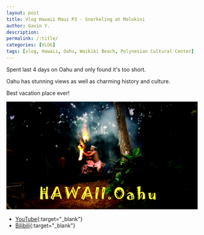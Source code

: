 ```yaml
---
layout: post
title: Vlog Hawaii Maui P3 - Snorkeling at Molokini
author: Gavin Y.
description:
permalink: /:title/
categories: [VLOG]
tags: [vlog, Hawaii, Oahu, Waikiki Beach, Polynesian Cultural Center]
---
```


Spent last 4 days on Oahu and only found it's too short.

Oahu has stunning views as well as charming history and culture.

Best vacation place ever!

![Create Query](/images/20210424-vlog-hawaii-p4-oahu/cover.jpg)

- [YouTube](https://youtu.be/zcuemUe-x2g){:target="_blank"}
- [Bilibili](https://www.bilibili.com/video/BV1Ah411m7Ps){:target="_blank"}
